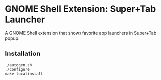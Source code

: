 # GNOME Shell Extension: Super+Tab Launcher

A GNOME Shell extension that shows favorite app launchers in Super+Tab popup.

## Installation

```
./autogen.sh
./configure
make localinstall
```
